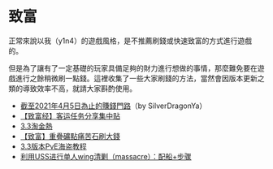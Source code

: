 致富
==


正常來說以我（y1n4）的遊戲風格，是不推薦刷錢或快速致富的方式進行遊戲的。   

但是為了讓有了一定基礎的玩家具備足夠的財力進行想做的事情，那麼難免要在遊戲進行之餘稍微刷一點錢。這裡收集了一些大家刷錢的方法，當然會因版本更新之類的導致效率不高，就請大家斟酌使用。


* [截至2021年4月5日為止的賺錢門路](【5-Apr-2021】还活着的赚钱攻略一览（参考）.md)（by SilverDragonYa）
* [【致富经】客运任务分享集中贴](【致富经】客运任务分享集中贴.md)
* [3.3淘金熱](3·3淘金熱.md)
* [【致富】重疊礦點痛苦石刷大錢](【致富】重疊礦點痛苦石刷大錢（據傳1小時2·5億）.md)
* [3.3版本PvE海盗教程](3·3版本PvE海盗教程.md)
* [利用USS进行单人wing清剿（massacre）：配船+步骤](【超长】利用USS进行单人wing清剿（massacre）：配船+步骤.md)

